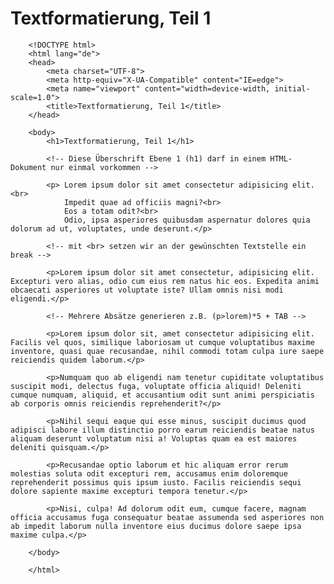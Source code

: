 # Textformatierung, Teil 1


		<!DOCTYPE html>
		<html lang="de">
		<head>
			<meta charset="UTF-8">
			<meta http-equiv="X-UA-Compatible" content="IE=edge">
			<meta name="viewport" content="width=device-width, initial-scale=1.0">
			<title>Textformatierung, Teil 1</title>
		</head>

		<body>
			<h1>Textformatierung, Teil 1</h1>

			<!-- Diese Überschrift Ebene 1 (h1) darf in einem HTML-Dokument nur einmal vorkommen -->

			<p> Lorem ipsum dolor sit amet consectetur adipisicing elit.<br>
				Impedit quae ad officiis magni?<br>
				Eos a totam odit?<br>
				Odio, ipsa asperiores quibusdam aspernatur dolores quia dolorum ad ut, voluptates, unde deserunt.</p>

			<!-- mit <br> setzen wir an der gewünschten Textstelle ein break -->

			<p>Lorem ipsum dolor sit amet consectetur, adipisicing elit. Excepturi vero alias, odio cum eius rem natus hic eos. Expedita animi obcaecati asperiores ut voluptate iste? Ullam omnis nisi modi eligendi.</p>

			<!-- Mehrere Absätze generieren z.B. (p>lorem)*5 + TAB -->

			<p>Lorem ipsum dolor sit, amet consectetur adipisicing elit. Facilis vel quos, similique laboriosam ut cumque voluptatibus maxime inventore, quasi quae recusandae, nihil commodi totam culpa iure saepe reiciendis quidem laborum.</p>

			<p>Numquam quo ab eligendi nam tenetur cupiditate voluptatibus suscipit modi, delectus fuga, voluptate officia aliquid! Deleniti cumque numquam, aliquid, et accusantium odit sunt animi perspiciatis ab corporis omnis reiciendis reprehenderit?</p>

			<p>Nihil sequi eaque qui esse minus, suscipit ducimus quod adipisci labore illum distinctio porro earum reiciendis beatae natus aliquam deserunt voluptatum nisi a! Voluptas quam ea est maiores deleniti quisquam.</p>

			<p>Recusandae optio laborum et hic aliquam error rerum molestias soluta odit excepturi rem, accusamus enim doloremque reprehenderit possimus quis ipsum iusto. Facilis reiciendis sequi dolore sapiente maxime excepturi tempora tenetur.</p>

			<p>Nisi, culpa! Ad dolorum odit eum, cumque facere, magnam officia accusamus fuga consequatur beatae assumenda sed asperiores non ab impedit laborum nulla inventore eius ducimus dolore saepe ipsa maxime culpa.</p>
			
		</body>

		</html>
